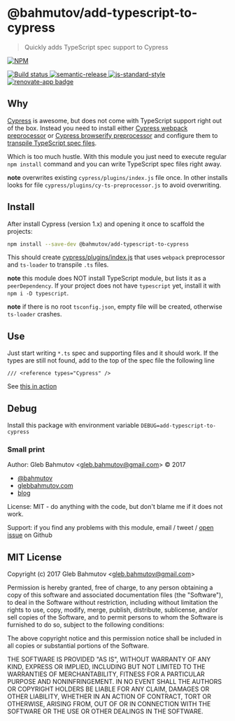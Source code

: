 # @bahmutov/add-typescript-to-cypress

> Quickly adds TypeScript spec support to Cypress

[![NPM][npm-icon] ][npm-url]

[![Build status][ci-image] ][ci-url]
[![semantic-release][semantic-image] ][semantic-url]
[![js-standard-style][standard-image]][standard-url]
[![renovate-app badge][renovate-badge]][renovate-app]

## Why

[Cypress](https://www.cypress.io/) is awesome, but does not come with TypeScript support right out of the box. Instead you need to install either [Cypress webpack preprocessor](https://github.com/cypress-io/cypress-webpack-preprocessor) or [Cypress browserify preprocessor](https://github.com/cypress-io/cypress-browserify-preprocessor) and configure them to [transpile TypeScript spec files](https://github.com/cypress-io/cypress-example-recipes/tree/master/examples/preprocessors__typescript-webpack).

Which is too much hustle. With this module you just need to execute regular `npm install` command and you can write TypeScript spec files right away.

**note** overwrites existing `cypress/plugins/index.js` file once. In other installs looks for file `cypress/plugins/cy-ts-preprocessor.js` to avoid overwriting.

## Install

After install Cypress (version 1.x) and opening it once to scaffold the projects:

```sh
npm install --save-dev @bahmutov/add-typescript-to-cypress
```

This should create [cypress/plugins/index.js](src/plugin.js) that uses `webpack` preprocessor and `ts-loader` to transpile `.ts` files.

**note** this module does NOT install TypeScript module, but lists it as a `peerDependency`. If your project does not have `typescript` yet, install it with `npm i -D typescript`.

**note** if there is no root `tsconfig.json`, empty file will be created, otherwise `ts-loader` crashes.

## Use

Just start writing `*.ts` spec and supporting files and it should work. If the types are still not found, add to the top of the spec file the following line

```
/// <reference types="Cypress" />
```

See [this in action](https://www.youtube.com/watch?v=hxlrJAAeFeM&feature=youtu.be)

## Debug

Install this package with environment variable `DEBUG=add-typescript-to-cypress`

### Small print

Author: Gleb Bahmutov &lt;gleb.bahmutov@gmail.com&gt; &copy; 2017

* [@bahmutov](https://twitter.com/bahmutov)
* [glebbahmutov.com](https://glebbahmutov.com)
* [blog](https://glebbahmutov.com/blog)

License: MIT - do anything with the code, but don't blame me if it does not work.

Support: if you find any problems with this module, email / tweet /
[open issue](https://github.com/bahmutov/add-typescript-to-cypress/issues) on Github

## MIT License

Copyright (c) 2017 Gleb Bahmutov &lt;gleb.bahmutov@gmail.com&gt;

Permission is hereby granted, free of charge, to any person
obtaining a copy of this software and associated documentation
files (the "Software"), to deal in the Software without
restriction, including without limitation the rights to use,
copy, modify, merge, publish, distribute, sublicense, and/or sell
copies of the Software, and to permit persons to whom the
Software is furnished to do so, subject to the following
conditions:

The above copyright notice and this permission notice shall be
included in all copies or substantial portions of the Software.

THE SOFTWARE IS PROVIDED "AS IS", WITHOUT WARRANTY OF ANY KIND,
EXPRESS OR IMPLIED, INCLUDING BUT NOT LIMITED TO THE WARRANTIES
OF MERCHANTABILITY, FITNESS FOR A PARTICULAR PURPOSE AND
NONINFRINGEMENT. IN NO EVENT SHALL THE AUTHORS OR COPYRIGHT
HOLDERS BE LIABLE FOR ANY CLAIM, DAMAGES OR OTHER LIABILITY,
WHETHER IN AN ACTION OF CONTRACT, TORT OR OTHERWISE, ARISING
FROM, OUT OF OR IN CONNECTION WITH THE SOFTWARE OR THE USE OR
OTHER DEALINGS IN THE SOFTWARE.

[npm-icon]: https://nodei.co/npm/@bahmutov/add-typescript-to-cypress.svg?downloads=true
[npm-url]: https://npmjs.org/package/@bahmutov/add-typescript-to-cypress
[ci-image]: https://travis-ci.org/bahmutov/add-typescript-to-cypress.svg?branch=master
[ci-url]: https://travis-ci.org/bahmutov/add-typescript-to-cypress
[semantic-image]: https://img.shields.io/badge/%20%20%F0%9F%93%A6%F0%9F%9A%80-semantic--release-e10079.svg
[semantic-url]: https://github.com/semantic-release/semantic-release
[standard-image]: https://img.shields.io/badge/code%20style-standard-brightgreen.svg
[standard-url]: http://standardjs.com/
[renovate-badge]: https://img.shields.io/badge/renovate-app-blue.svg
[renovate-app]: https://renovateapp.com/
